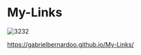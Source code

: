 # My-Links

![3232](https://user-images.githubusercontent.com/108009360/178127832-fdde13de-a5b2-41a9-b840-2f0ef3a9cc38.PNG)


https://gabrielbernardoo.github.io/My-Links/
